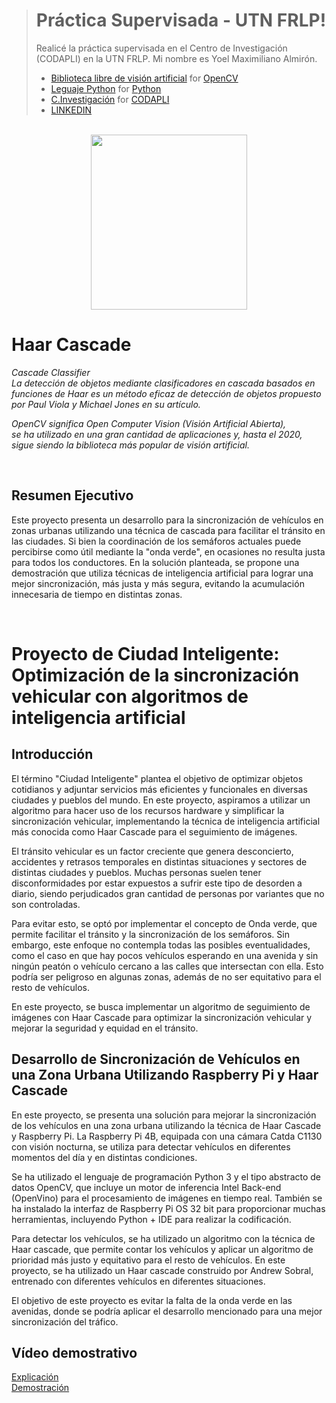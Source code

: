 > # Práctica Supervisada - UTN FRLP!
> Realicé la práctica supervisada en el Centro de Investigación (CODAPLI) en la UTN FRLP. Mi nombre es Yoel Maximiliano Almirón. 
> - [Biblioteca libre de visión artificial](https://opencv.org/) for [OpenCV](https://opencv.org/releases/)
> - [Leguaje Python](https://www.python.org/) for [Python](https://www.python.org/doc/)
> - [C.Investigación](https://www.frlp.utn.edu.ar/) for [CODAPLI](https://codapli.frlp.utn.edu.ar/)
> - [LINKEDIN](https://www.linkedin.com/in/yoel-almiron/)

<br>



<div align="center">
  <img src="https://upload.wikimedia.org/wikipedia/commons/5/53/OpenCV_Logo_with_text.png" width="250" height="280">
</div>

# Haar Cascade

*Cascade Classifier* <br>
*La detección de objetos mediante clasificadores en cascada 
  basados en funciones de Haar es un método eficaz de detección 
  de objetos propuesto por Paul Viola y Michael Jones en su artículo.*

*OpenCV significa Open Computer Vision (Visión Artificial Abierta),* <br>
*se ha utilizado en una gran cantidad de aplicaciones y, hasta el 2020, sigue siendo la biblioteca más popular de visión artificial.*

<br>
  
## Resumen Ejecutivo

Este proyecto presenta un desarrollo para la sincronización de vehículos en zonas urbanas utilizando una técnica de cascada para facilitar el tránsito en las ciudades. Si bien la coordinación de los semáforos actuales puede percibirse como útil mediante la "onda verde", en ocasiones no resulta justa para todos los conductores. En la solución planteada, se propone una demostración que utiliza técnicas de inteligencia artificial para lograr una mejor sincronización, más justa y más segura, evitando la acumulación innecesaria de tiempo en distintas zonas.

  
<br>
  
# Proyecto de Ciudad Inteligente: Optimización de la sincronización vehicular con algoritmos de inteligencia artificial

## Introducción

El término "Ciudad Inteligente" plantea el objetivo de optimizar objetos cotidianos y adjuntar servicios más eficientes y funcionales en diversas ciudades y pueblos del mundo. En este proyecto, aspiramos a utilizar un algoritmo para hacer uso de los recursos hardware y simplificar la sincronización vehicular, implementando la técnica de inteligencia artificial más conocida como Haar Cascade para el seguimiento de imágenes.

El tránsito vehicular es un factor creciente que genera desconcierto, accidentes y retrasos temporales en distintas situaciones y sectores de distintas ciudades y pueblos. Muchas personas suelen tener disconformidades por estar expuestos a sufrir este tipo de desorden a diario, siendo perjudicados gran cantidad de personas por variantes que no son controladas.

Para evitar esto, se optó por implementar el concepto de Onda verde, que permite facilitar el tránsito y la sincronización de los semáforos. Sin embargo, este enfoque no contempla todas las posibles eventualidades, como el caso en que hay pocos vehículos esperando en una avenida y sin ningún peatón o vehículo cercano a las calles que intersectan con ella. Esto podría ser peligroso en algunas zonas, además de no ser equitativo para el resto de vehículos.

En este proyecto, se busca implementar un algoritmo de seguimiento de imágenes con Haar Cascade para optimizar la sincronización vehicular y mejorar la seguridad y equidad en el tránsito.

## Desarrollo de Sincronización de Vehículos en una Zona Urbana Utilizando Raspberry Pi y Haar Cascade

En este proyecto, se presenta una solución para mejorar la sincronización de los vehículos en una zona urbana utilizando la técnica de Haar Cascade y Raspberry Pi. La Raspberry Pi 4B, equipada con una cámara Catda C1130 con visión nocturna, se utiliza para detectar vehículos en diferentes momentos del día y en distintas condiciones. 

Se ha utilizado el lenguaje de programación Python 3 y el tipo abstracto de datos OpenCV, que incluye un motor de inferencia Intel Back-end (OpenVino) para el procesamiento de imágenes en tiempo real. También se ha instalado la interfaz de Raspberry Pi OS 32 bit para proporcionar muchas herramientas, incluyendo Python + IDE para realizar la codificación.

Para detectar los vehículos, se ha utilizado un algoritmo con la técnica de Haar cascade, que permite contar los vehículos y aplicar un algoritmo de prioridad más justo y equitativo para el resto de vehículos. En este proyecto, se ha utilizado un Haar cascade construido por Andrew Sobral, entrenado con diferentes vehículos en diferentes situaciones.

El objetivo de este proyecto es evitar la falta de la onda verde en las avenidas, donde se podría aplicar el desarrollo mencionado para una mejor sincronización del tráfico. 

## Vídeo demostrativo
[Explicación](https://youtu.be/0RFn5BVkaU8)
<br>
[Demostración](https://www.youtube.com/watch?v=tTSoadptFFI&ab_channel=YoelAlmir%C3%B3n)


